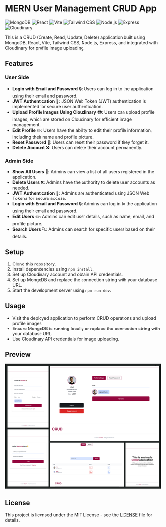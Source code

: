 # MERN User Management CRUD App

![MongoDB](https://img.shields.io/badge/MongoDB-4EA94B?style=for-the-badge&logo=mongodb&logoColor=white)
![React](https://img.shields.io/badge/React-61DAFB?style=for-the-badge&logo=react&logoColor=white)
![Vite](https://img.shields.io/badge/Vite-646CFF?style=for-the-badge&logo=vite&logoColor=white)
![Tailwind CSS](https://img.shields.io/badge/Tailwind_CSS-38B2AC?style=for-the-badge&logo=tailwind-css&logoColor=white)
![Node.js](https://img.shields.io/badge/Node.js-43853D?style=for-the-badge&logo=node.js&logoColor=white)
![Express](https://img.shields.io/badge/Express-000000?style=for-the-badge&logo=express&logoColor=white)
![Cloudinary](https://img.shields.io/badge/Cloudinary-4285F4?style=for-the-badge&logo=cloudinary&logoColor=white)

This is a CRUD (Create, Read, Update, Delete) application built using MongoDB, React, Vite, Tailwind CSS, Node.js, Express, and integrated with Cloudinary for profile image uploading.

## Features

### User Side
- **Login with Email and Password** 🔒: Users can log in to the application using their email and password.
- **JWT Authentication** 🔑: JSON Web Token (JWT) authentication is implemented for secure user authentication.
- **Upload Profile Images Using Cloudinary** 📷: Users can upload profile images, which are stored on Cloudinary for efficient image management.
- **Edit Profile** ✏️: Users have the ability to edit their profile information, including their name and profile picture.
- **Reset Password** 🔑: Users can reset their password if they forget it.
- **Delete Account** ❌: Users can delete their account permanently.

### Admin Side
- **Show All Users** 👥: Admins can view a list of all users registered in the application.
- **Delete Users** ❌: Admins have the authority to delete user accounts as needed.
- **JWT Authentication** 🔑: Admins are authenticated using JSON Web Tokens for secure access.
- **Login with Email and Password** 🔒: Admins can log in to the application using their email and password.
- **Edit Users** ✏️: Admins can edit user details, such as name, email, and profile picture.
- **Search Users** 🔍: Admins can search for specific users based on their details.

## Setup

1. Clone this repository.
2. Install dependencies using `npm install`.
3. Set up Cloudinary account and obtain API credentials.
4. Set up MongoDB and replace the connection string with your database URL.
5. Start the development server using `npm run dev`.

## Usage

- Visit the deployed application to perform CRUD operations and upload profile images.
- Ensure MongoDB is running locally or replace the connection string with your database URL.
- Use Cloudinary API credentials for image uploading.

## Preview

![Preview Image](preview.png)

## License

This project is licensed under the MIT License - see the [LICENSE](LICENSE) file for details.
